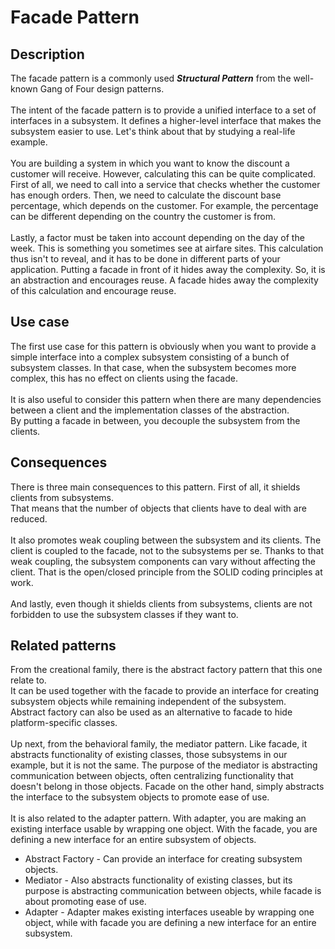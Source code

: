 # Facade Pattern


## Description
The facade pattern is a commonly used ***Structural Pattern*** from the well-known Gang of Four design patterns. </br>
</br>
The intent of the facade pattern is to provide a unified interface to a set of interfaces in a subsystem. 
It defines a higher-level interface that makes the subsystem easier to use. Let's think about that by studying a real-life example. </br>
</br>
You are building a system in which you want to know the discount a customer will receive. 
However, calculating this can be quite complicated. First of all, we need to call into a service that checks whether the customer has enough orders.
Then, we need to calculate the discount base percentage, which depends on the customer. 
For example, the percentage can be different depending on the country the customer is from. </br>
</br>
Lastly, a factor must be taken into account depending on the day of the week. 
This is something you sometimes see at airfare sites.
This calculation thus isn't to reveal, and it has to be done in different parts of your application.
Putting a facade in front of it hides away the complexity. So, it is an abstraction and encourages reuse.
A facade hides away the complexity of this calculation and encourage reuse.


## Use case
The first use case for this pattern is obviously when you want to provide a simple interface into a complex subsystem consisting of a bunch of subsystem classes.
In that case, when the subsystem becomes more complex, this has no effect on clients using the facade.  </br>
</br>
It is also useful to consider this pattern when there are many dependencies between a client and the implementation classes of the abstraction.</br>
By putting a facade in between, you decouple the subsystem from the clients.</br>


## Consequences
There is three main consequences to this pattern. First of all, it shields clients from subsystems. </br>
That means that the number of objects that clients have to deal with are reduced. </br>
</br>
It also promotes weak coupling between the subsystem and its clients. 
The client is coupled to the facade, not to the subsystems per se. 
Thanks to that weak coupling, the subsystem components can vary without affecting the client. 
That is the open/closed principle from the SOLID coding principles at work. </br>
</br>
And lastly, even though it shields clients from subsystems, clients are not forbidden to use the subsystem classes if they want to. 

## Related patterns
From the creational family, there is the abstract factory pattern that this one relate to.</br>
It can be used together with the facade to provide an interface for creating subsystem objects while remaining independent of the subsystem. </br>
Abstract factory can also be used as an alternative to facade to hide platform-specific classes. </br>
</br>
Up next, from the behavioral family, the mediator pattern. 
Like facade, it abstracts functionality of existing classes, those subsystems in our example, but it is not the same.
The purpose of the mediator is abstracting communication between objects, often centralizing functionality that doesn't belong in those objects. 
Facade on the other hand, simply abstracts the interface to the subsystem objects to promote ease of use. </br>
</br>
It is also related to the adapter pattern. 
With adapter, you are making an existing interface usable by wrapping one object. 
With the facade, you are defining a new interface for an entire subsystem of objects. </br>

* Abstract Factory - Can provide an interface for creating subsystem objects.
* Mediator - Also abstracts functionality of existing classes, but its purpose is abstracting communication between objects, while facade is about promoting ease of use. 
* Adapter - Adapter makes existing interfaces useable by wrapping one object, while with facade you are defining a new interface for an entire subsystem. 
